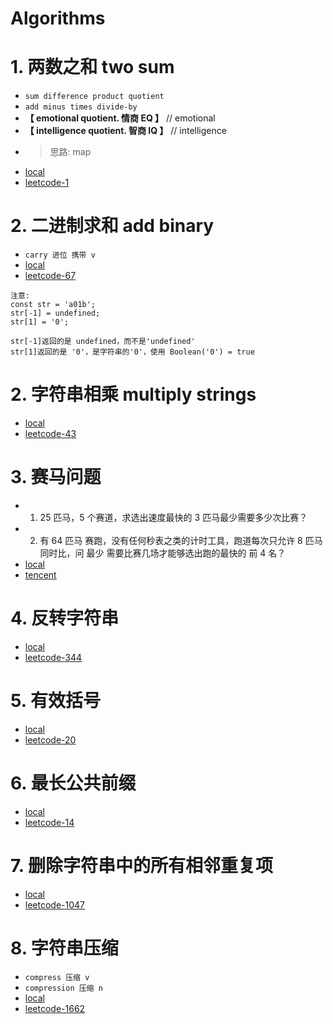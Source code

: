 # Algorithms

# 1. 两数之和 two sum

- `sum difference product quotient`
- `add minus times divide-by`
- **【 emotional quotient. 情商 EQ 】** // emotional
- **【 intelligence quotient. 智商 IQ 】** // intelligence
- > 思路: map
- [local](file:///Users/xiawu/work/personal/front-end/8-penetrate/3-LEETCODE/两数之和.html)
- [leetcode-1](https://leetcode.cn/problems/two-sum/description/)

# 2. 二进制求和 add binary

- `carry 进位 携带 v`
- [local](file:///Users/xiawu/work/personal/front-end/8-penetrate/3-LEETCODE/1-STRING/05-二进制求和.html)
- [leetcode-67](https://leetcode.cn/problems/add-binary/description/)

```
注意:
const str = 'a01b';
str[-1] = undefined;
str[1] = '0';

str[-1]返回的是 undefined，而不是'undefined'
str[1]返回的是 '0'，是字符串的'0'，使用 Boolean('0') = true
```

# 2. 字符串相乘 multiply strings

- [local](file:///Users/xiawu/work/personal/front-end/8-penetrate/3-LEETCODE/1-STRING/05-二进制求和.html)
- [leetcode-43](https://leetcode.cn/problems/multiply-strings/description/)

# 3. 赛马问题

- 1. 25 匹马，5 个赛道，求选出速度最快的 3 匹马最少需要多少次比赛？
- 2. 有 64 匹马 赛跑，没有任何秒表之类的计时工具，跑道每次只允许 8 匹马 同时比，问 最少 需要比赛几场才能够选出跑的最快的 前 4 名？
- [local](file:///Users/xiawu/work/personal/front-end/8-penetrate/5-INTERVIEW/9-AutoDesk.html)
- [tencent](https://cloud.tencent.com/developer/article/1814671)

# 4. 反转字符串

- [local](file:///Users/xiawu/work/personal/front-end/8-penetrate/3-LEETCODE/1-STRING/03-反转字符串.html)
- [leetcode-344](https://leetcode.cn/problems/reverse-string/)

# 5. 有效括号

- [local](file:///Users/xiawu/work/personal/front-end/8-penetrate/3-LEETCODE/1-STRING/04-有效括号.html)
- [leetcode-20](https://leetcode.cn/problems/valid-parentheses/)

# 6. 最长公共前缀

- [local](file:///Users/xiawu/work/personal/front-end/8-penetrate/3-LEETCODE/1-STRING/01-最长公共前缀.html)
- [leetcode-14](https://leetcode.cn/problems/longest-common-prefix/)

# 7. 删除字符串中的所有相邻重复项

- [local](file:///Users/xiawu/work/personal/front-end/8-penetrate/3-LEETCODE/1-STRING/09-删除字符串中的所有相邻重复项.html)
- [leetcode-1047](https://leetcode.cn/problems/remove-all-adjacent-duplicates-in-string/description/)

# 8. 字符串压缩

- `compress 压缩 v`
- `compression 压缩 n`
- [local](file:///Users/xiawu/work/personal/front-end/8-penetrate/3-LEETCODE/1-STRING/14-压缩字符串.html)
- [leetcode-1662](https://leetcode.cn/problems/compress-string-lcci/description/)
